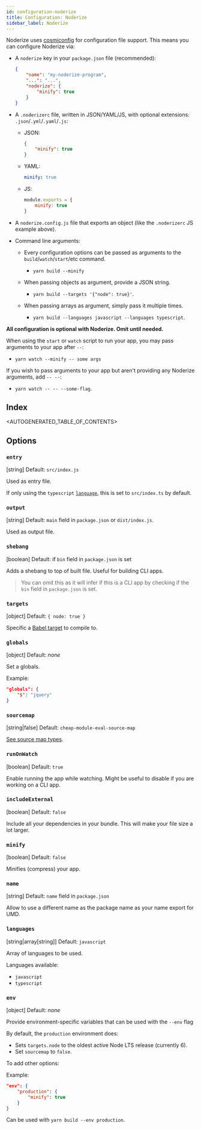 ```yaml
---
id: configuration-noderize
title: Configuration: Noderize
sidebar_label: Noderize
---
```


Noderize uses [cosmiconfig](https://github.com/davidtheclark/cosmiconfig) for configuration file support. This means you can configure Noderize via:

* A `noderize` key in your `package.json` file (recommended):

    ```json
    {
        "name": "my-noderize-program",
        "...": "...",
        "noderize": {
            "minify": true
        }
    }
    ```

* A `.noderizerc` file, written in JSON/YAML/JS, with optional extensions: `.json`/`.yml`/`.yaml`/`.js`:

    * JSON:
        ```json
        {
            "minify": true
        }
        ```

    * YAML:
        ```yml
        minify: true
        ```

    * JS:
        ```js
        module.exports = {
            minify: true
        }
        ```

* A `noderize.config.js` file that exports an object (like the `.noderizerc` JS example above).

* Command line arguments:

    * Every configuration options can be passed as arguments to the `build`/`watch`/`start`/etc command.
        * `yarn build --minify`

    * When passing objects as argument, provide a JSON string.
        * `yarn build --targets '{"node": true}'`.

    * When passing arrays as argument, simply pass it multiple times.
        * `yarn build --languages javascript --languages typescript`.

**All configuration is optional with Noderize. Omit until needed.**

When using the `start` or `watch` script to run your app, you may pass arguments to your app after `--`:

* `yarn watch --minify -- some args`

If you wish to pass arguments to your app but aren't providing any Noderize arguments, add `-- --`:

* `yarn watch -- -- --some-flag`.

## Index

<AUTOGENERATED_TABLE_OF_CONTENTS>

## Options


### `entry`
[string] Default: `src/index.js`

Used as entry file.

If only using the `typescript` [`language`](#languages), this is set to `src/index.ts` by default.


### `output`
[string] Default: `main` field in `package.json` or `dist/index.js`.

Used as output file.


### `shebang`
[boolean] Default: if `bin` field in `package.json` is set

Adds a shebang to top of built file. Useful for building CLI apps.

> You can omit this as it will infer if this is a CLI app by checking if the `bin` field in `package.json` is set.


### `targets`
[object] Default: `{ node: true }`

Specific a [Babel target](https://babeljs.io/docs/plugins/preset-env/#targets) to compile to.


### `globals`
[object] Default: *none*

Set a globals.

Example:
```json
"globals": {
    "$": "jquery"
}
```


### `sourcemap`
[string|false] Default: `cheap-module-eval-source-map`

[See source map types](https://webpack.js.org/configuration/devtool).


### `runOnWatch`
[boolean] Default: `true`

Enable running the app while watching. Might be useful to disable if you are working on a CLI app.


### `includeExternal`
[boolean] Default: `false`

Include all your dependencies in your bundle. This will make your file size a lot larger.


### `minify`
[boolean] Default: `false`

Minifies (compress) your app.


### `name`
[string] Default: `name` field in `package.json`

Allow to use a different name as the package name as your name export for UMD.


### `languages`
[string|array[string]] Default: `javascript`

Array of languages to be used.

Languages available:

* `javascript`
* `typescript`


### `env`
[object] Default: *none*

Provide environment-specific variables that can be used with the `--env` flag

By default, the `production` environment does:
* Sets `targets.node` to the oldest active Node LTS release (currently 6).
* Set `sourcemap` to `false`.

To add other options:

Example:
```json
"env": {
    "production": {
        "minify": true
    }
}
```

Can be used with `yarn build --env production`.
